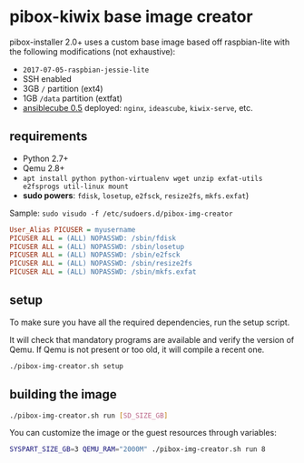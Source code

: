 pibox-kiwix base image creator
===

pibox-installer 2.0+ uses a custom base image based off raspbian-lite with the following modifications (not exhaustive):

* `2017-07-05-raspbian-jessie-lite` 
* SSH enabled
* 3GB `/` partition (ext4)
* 1GB `/data` partition (extfat)
* [ansiblecube 0.5](https://framagit.org/ideascube/ansiblecube/tree/oneUpdateFile0.5) deployed: `nginx`, `ideascube`, `kiwix-serve`, etc.

## requirements

* Python 2.7+
* Qemu 2.8+
* `apt install python python-virtualenv wget unzip exfat-utils e2fsprogs util-linux mount`
* **sudo powers**: `fdisk`, `losetup`, `e2fsck`, `resize2fs`, `mkfs.exfat`)

Sample: `sudo visudo -f /etc/sudoers.d/pibox-img-creator`

``` ini
User_Alias PICUSER = myusername
PICUSER ALL = (ALL) NOPASSWD: /sbin/fdisk
PICUSER ALL = (ALL) NOPASSWD: /sbin/losetup
PICUSER ALL = (ALL) NOPASSWD: /sbin/e2fsck
PICUSER ALL = (ALL) NOPASSWD: /sbin/resize2fs
PICUSER ALL = (ALL) NOPASSWD: /sbin/mkfs.exfat
```

## setup

To make sure you have all the required dependencies, run the setup script.

It will check that mandatory programs are available and verify the version of Qemu. If Qemu is not present or too old, it will compile a recent one.

``` bash
./pibox-img-creator.sh setup
```

## building the image

``` bash
./pibox-img-creator.sh run [SD_SIZE_GB]
```

You can customize the image or the guest resources through variables:

``` bash
SYSPART_SIZE_GB=3 QEMU_RAM="2000M" ./pibox-img-creator.sh run 8
```
